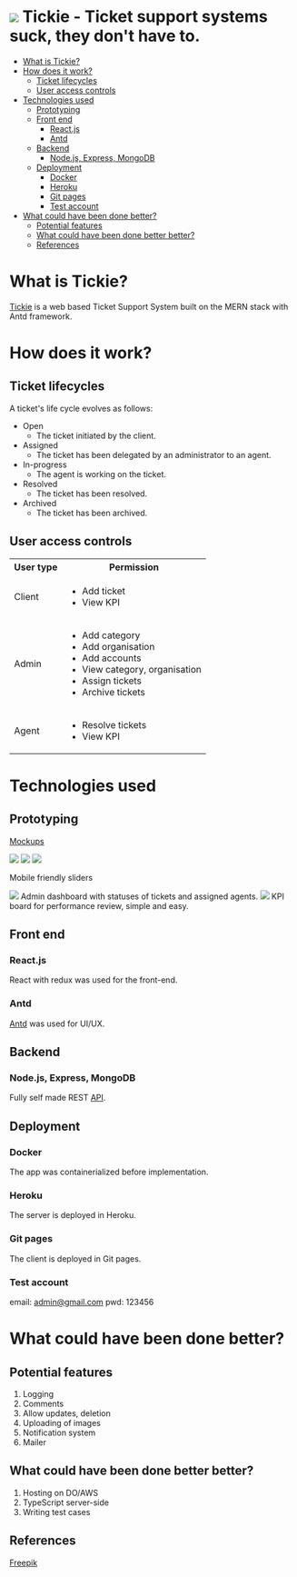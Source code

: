 
<h1><img src="./snaps/coupon.png"> Tickie - Ticket support systems suck, they don't have to.</h1>

- [What is Tickie?](#what-is-tickie)
- [How does it work?](#how-does-it-work)
  * [Ticket lifecycles](#ticket-lifecycles)
  * [User access controls](#user-access-controls)
- [Technologies used](#technologies-used)
  * [Prototyping](#prototyping)
  * [Front end](#front-end)
    + [React.js](#reactjs)
    + [Antd](#antd)
  * [Backend](#backend)
    + [Node.js, Express, MongoDB](#nodejs--express--mongodb)
  * [Deployment](#deployment)
    + [Docker](#docker)
    + [Heroku](#heroku)
    + [Git pages](#git-pages)
    + [Test account](#test-account)
- [What could have been done better?](#what-could-have-been-done-better)
  * [Potential features](#potential-features)
  * [What could have been done better better?](#what-could-have-been-done-better-better)
  * [References](#references)

# What is Tickie?
[Tickie](https://metildachee.github.io/tickie) is a web based Ticket Support System built on the MERN stack with Antd framework.

# How does it work?
## Ticket lifecycles
A ticket's life cycle evolves as follows:
- Open
  - The ticket initiated by the client.
- Assigned
  - The ticket has been delegated by an administrator to an agent.
- In-progress
  - The agent is working on the ticket.
- Resolved
  - The ticket has been resolved.
- Archived
  - The ticket has been archived.

## User access controls
<table>
  <tbody>
    <tr>
      <th>User type</th>
      <th>Permission</th>
    </tr>
    <tr>
      <td>Client</td>
      <td>
        <ul>
          <li>Add ticket</li>
          <li>View KPI</li>
        </ul>
      </td>
    </tr>
    <tr>
      <td>Admin</td>
      <td>
        <ul>
          <li>Add category</li>
          <li>Add organisation</li>
          <li>Add accounts</li>
          <li>View category, organisation</li>
          <li>Assign tickets</li>
          <li>Archive tickets</li>
        </ul>
      </td>
    </tr>
    <tr>
      <td>Agent</td>
      <td>
        <ul>
          <li>Resolve tickets</li>
          <li>View KPI</li>
        </ul>
      </td>
    </tr>
  </tbody>
</table>

# Technologies used
## Prototyping
[Mockups](https://www.figma.com/files/project/13983308/tickie)

<img src="./snaps/index.png">
<img src="./snaps/second.png">
<img src="./snaps/third.png">

Mobile friendly sliders

<img src="./snaps/sample-dashboard.png">
Admin dashboard with statuses of tickets and assigned agents.

<img src="./snaps/side-profile.png">
KPI board for performance review, simple and easy.

## Front end
### React.js
React with redux was used for the front-end.
### Antd
[Antd](https://ant.design/) was used for UI/UX.
## Backend 
### Node.js, Express, MongoDB
Fully self made REST [API](http://tickie-server.herokuapp.com).
## Deployment
### Docker
The app was containerialized before implementation.
### Heroku
The server is deployed in Heroku.
### Git pages
The client is deployed in Git pages.
### Test account
email: admin@gmail.com
pwd: 123456

# What could have been done better?
## Potential features
1. Logging
2. Comments
3. Allow updates, deletion
4. Uploading of images
5. Notification system
6. Mailer

## What could have been done better better?
1. Hosting on DO/AWS
2. TypeScript server-side
3. Writing test cases

## References
[Freepik](https://www.freepik.com/)

